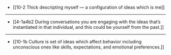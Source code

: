 - [[10-2 Thick descripting myself — a configuration of ideas which is me]]
---
- [[4-1a4b2 During conversations you are engaging with the ideas that’s instantiated in that individual, and this could be yourself from the past.]]
---
- [[10-1b Culture is set of ideas which affect behavior including unconscious ones like skills, expectations, and emotional preferences.]]
